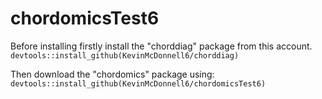 # chordomicsTest6

Before installing firstly install the "chorddiag" package from this account.
`devtools::install_github(KevinMcDonnell6/chorddiag)`

Then download the "chordomics" package using:
`devtools::install_github(KevinMcDonnell6/chordomicsTest6)`
